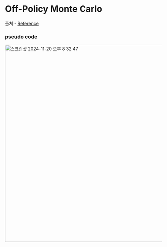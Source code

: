 # Off-Policy Monte Carlo

출처 - <a href='http://incompleteideas.net/book/ebook/node56.html'>Reference</a>

### pseudo code

<img width="634" alt="스크린샷 2024-11-20 오후 8 32 47" src="https://github.com/user-attachments/assets/b0ec1f3a-708a-4327-8a26-b35df39969b3">
